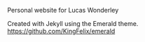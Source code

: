 Personal website for Lucas Wonderley

Created with Jekyll using the Emerald theme.
https://github.com/KingFelix/emerald